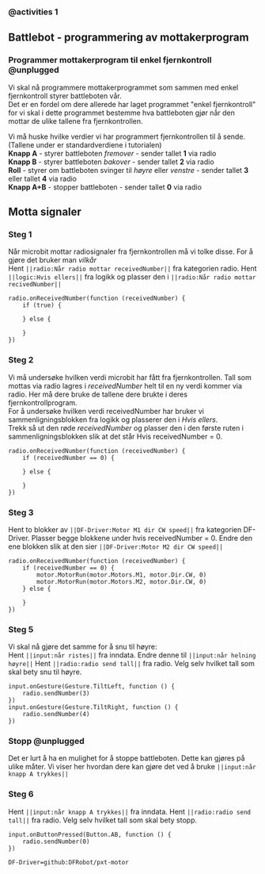 ### @activities 1

## Battlebot - programmering av mottakerprogram

### Programmer mottakerprogram til enkel fjernkontroll @unplugged
Vi skal nå programmere mottakerprogrammet som sammen med enkel fjernkontroll styrer battleboten vår.   
Det er en fordel om dere allerede har laget programmet "enkel fjernkontroll" for vi skal i dette programmet bestemme hva battleboten gjør når den mottar de ulike tallene fra fjernkontrollen.

Vi må huske hvilke verdier vi har programmert fjernkontrollen til å sende. (Tallene under er standardverdiene i tutorialen)     
__Knapp A__ - styrer battleboten _fremover_   - sender tallet __1__ via radio   
__Knapp B__ - styrer battleboten _bakover_  - sender tallet __2__ via radio   
__Roll__ - styrer om battleboten svinger til _høyre_ eller _venstre_  - sender tallet __3__ eller tallet __4__ via radio   
__Knapp A+B__ - stopper battleboten - sender tallet __0__ via radio   

## Motta signaler

### Steg 1
Når microbit mottar radiosignaler fra fjernkontrollen må vi tolke disse. For å gjøre det bruker man _vilkår_   
Hent ``||radio:Når radio mottar receivedNumber||`` fra kategorien radio. Hent ``||logic:Hvis ellers||`` fra logikk og plasser den i ``||radio:Når radio mottar recivedNumber||``
```blocks
radio.onReceivedNumber(function (receivedNumber) {
    if (true) {
    	
    } else {
    	
    }
})
```

### Steg 2

Vi må undersøke hvilken verdi microbit har fått fra fjernkontrollen. Tall som mottas via radio lagres i _receivedNumber_ helt til en ny verdi kommer via radio. Her må dere bruke de tallene dere brukte i deres fjernkontrollprogram.    
For å undersøke hvilken verdi receivedNumber har bruker vi sammenligningsblokken fra logikk og plasserer den i _Hvis ellers_.   
Trekk så ut den røde _receivedNumber_ og plasser den i den første ruten i sammenligningsblokken slik at det står Hvis receivedNumber = 0.

```blocks
radio.onReceivedNumber(function (receivedNumber) {
    if (receivedNumber == 0) {
    	
    } else {
    	
    }
})
```

### Steg 3

Hent to blokker av ``||DF-Driver:Motor M1 dir CW speed||`` fra kategorien DF-Driver. Plasser begge blokkene under hvis receivedNumber = 0. Endre den ene blokken slik at den sier ``||DF-Driver:Motor M2 dir CW speed||``

```blocks
radio.onReceivedNumber(function (receivedNumber) {
    if (receivedNumber == 0) {
        motor.MotorRun(motor.Motors.M1, motor.Dir.CW, 0)
        motor.MotorRun(motor.Motors.M2, motor.Dir.CW, 0)
    } else {
    	
    }
})
```

### Steg 5
Vi skal nå gjøre det samme for å snu til høyre:   
Hent ``||input:når ristes||`` fra inndata. Endre denne til ``||input:når helning høyre||`` Hent ``||radio:radio send tall||`` fra radio. Velg selv hvilket tall som skal bety snu til høyre.

```blocks
input.onGesture(Gesture.TiltLeft, function () {
    radio.sendNumber(3)
})
input.onGesture(Gesture.TiltRight, function () {
    radio.sendNumber(4)
})
```

### Stopp @unplugged
Det er lurt å ha en mulighet for å stoppe battleboten.
Dette kan gjøres på ulike måter. Vi viser her hvordan dere kan gjøre det ved å bruke ``||input:når knapp A trykkes||``

### Steg 6
Hent ``||input:når knapp A trykkes||`` fra inndata. Hent ``||radio:radio send tall||`` fra radio. Velg selv hvilket tall som skal bety stopp.
```blocks
input.onButtonPressed(Button.AB, function () {
    radio.sendNumber(0)
})
```

```package
DF-Driver=github:DFRobot/pxt-motor
``` 